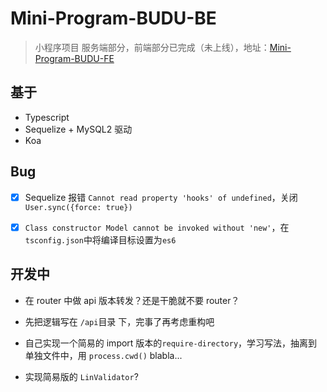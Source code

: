 # Mini-Program-BUDU-BE

> 小程序项目 服务端部分，前端部分已完成（未上线），地址：[Mini-Program-BUDU-FE](https://github.com/linbudu599/Mini-Program-BUDU-FE)

## 基于

- Typescript
- Sequelize + MySQL2 驱动
- Koa

## Bug

- [x] Sequelize 报错 `Cannot read property 'hooks' of undefined`，关闭 `User.sync({force: true})`

- [x] `Class constructor Model cannot be invoked without 'new'`，在`tsconfig.json`中将编译目标设置为`es6`

## 开发中

- 在 router 中做 api 版本转发？还是干脆就不要 router？

- 先把逻辑写在 `/api`目录 下，完事了再考虑重构吧

- 自己实现一个简易的 import 版本的`require-directory`，学习写法，抽离到单独文件中，用 `process.cwd()` blabla...

- 实现简易版的 `LinValidator`?
